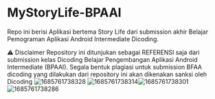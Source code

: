 # MyStoryLife-BPAAI
Repo ini berisi Aplikasi bertema Story Life dari submission akhir Belajar Pemograman Aplikasi Android Intermediate Dicoding.

⚠️ Disclaimer
    Repository ini ditunjukan sebagai REFERENSI saja dari submission kelas Dicoding Belajar Pengembangan Aplikasi Android Intermediate (BPAAI). Segala bentuk plagiasi untuk submission BFAA dicoding yang dilakukan dari repository ini akan dikenakan sanksi oleh Dicoding
![1685761738328](https://github.com/Rikito28/MyStoryLife-BPAAI/assets/121657800/66f6d799-7038-405b-9884-9aedd3a80253)  ![1685761738314](https://github.com/Rikito28/MyStoryLife-BPAAI/assets/121657800/178ced9b-9546-435a-827a-fc2b22d0df0e)![1685761738301](https://github.com/Rikito28/MyStoryLife-BPAAI/assets/121657800/886d1867-50ff-4f42-9db6-36ed6d74c978)![1685761738286](https://github.com/Rikito28/MyStoryLife-BPAAI/assets/121657800/41ade249-a492-4208-bb7c-6868145a06d4)
